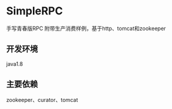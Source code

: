 # SimpleRPC
手写青春版RPC 附带生产消费样例，基于http、tomcat和zookeeper
## 开发环境
java1.8
## 主要依赖
zookeeper、curator、tomcat

